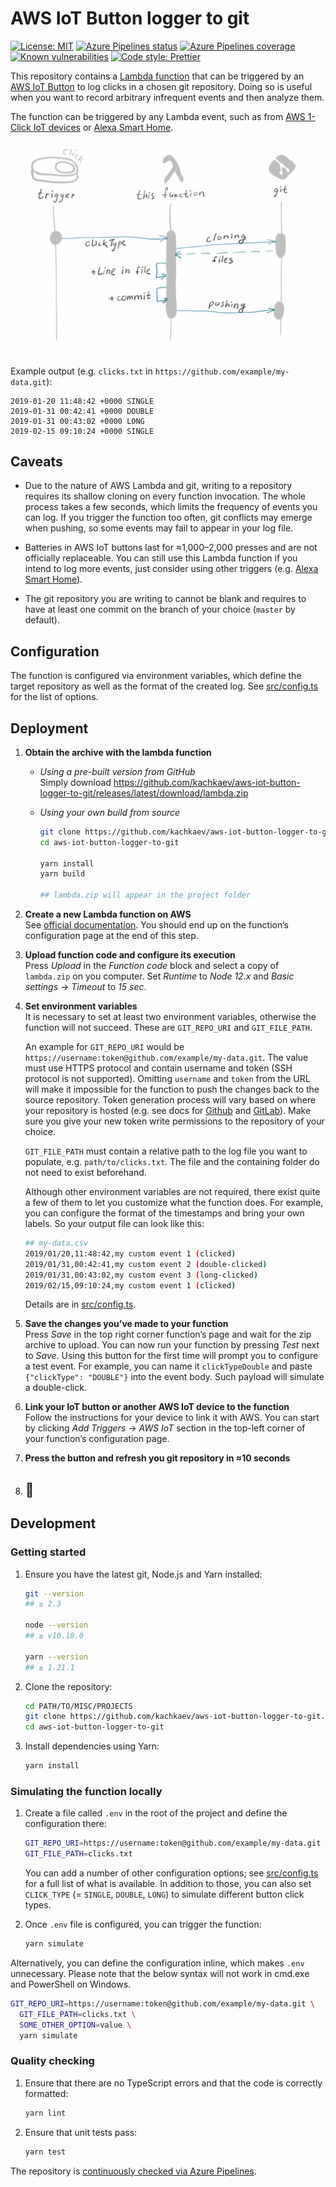 # AWS IoT Button logger to git

[![License: MIT](https://img.shields.io/badge/license-MIT-blue.svg)](./LICENSE)
[![Azure Pipelines status](https://img.shields.io/azure-devops/build/kachkaev/github-pipelines/1/master.svg)](https://dev.azure.com/kachkaev/github-pipelines/_build?definitionId=1)
[![Azure Pipelines coverage](https://img.shields.io/azure-devops/coverage/kachkaev/github-pipelines/1/master.svg)](https://dev.azure.com/kachkaev/github-pipelines/_build?definitionId=1)
[![Known vulnerabilities](https://img.shields.io/snyk/vulnerabilities/github/kachkaev/aws-iot-button-logger-to-git.svg)](https://snyk.io/test/github/kachkaev/aws-iot-button-logger-to-git?targetFile=package.json)
[![Code style: Prettier](https://img.shields.io/badge/code_style-prettier-ff69b4.svg)](https://prettier.io/)

This repository contains a [Lambda function](https://aws.amazon.com/lambda/) that can be triggered by an [AWS IoT Button](https://aws.amazon.com/iotbutton/) to log clicks in a chosen git repository.
Doing so is useful when you want to record arbitrary infrequent events and then analyze them.

The function can be triggered by any Lambda event, such as from [AWS 1-Click IoT devices](https://aws.amazon.com/iot-1-click/) or [Alexa Smart Home](https://developer.amazon.com/docs/smarthome/steps-to-build-a-smart-home-skill.html).

![Process diagram: trigger (e.g. AWS IoT Button) starts this Lambda function and passes clickTypes. The function clones a git repository to obtain files, adds a line to a file, commits and pushes back to the repository](process-diagram.png)

Example output (e.g. `clicks.txt` in `https://github.com/example/my-data.git`):

```csv
2019-01-20 11:48:42 +0000 SINGLE
2019-01-31 00:42:41 +0000 DOUBLE
2019-01-31 00:43:02 +0000 LONG
2019-02-15 09:10:24 +0000 SINGLE
```

## Caveats

- Due to the nature of AWS Lambda and git, writing to a repository requires its shallow cloning on every function invocation.
  The whole process takes a few seconds, which limits the frequency of events you can log.
  If you trigger the function too often, git conflicts may emerge when pushing, so some events may fail to appear in your log file.

- Batteries in AWS IoT buttons last for ≈1,000–2,000 presses and are not officially replaceable.
  You can still use this Lambda function if you intend to log more events, just consider using other triggers (e.g. [Alexa Smart Home](https://developer.amazon.com/docs/smarthome/steps-to-build-a-smart-home-skill.html)).

- The git repository you are writing to cannot be blank and requires to have at least one commit on the branch of your choice (`master` by default).

## Configuration

The function is configured via environment variables, which define the target repository as well as the format of the created log.
See [src/config.ts](src/config.ts) for the list of options.

## Deployment

1.  **Obtain the archive with the lambda function**

    - _Using a pre-built version from GitHub_  
      Simply download <https://github.com/kachkaev/aws-iot-button-logger-to-git/releases/latest/download/lambda.zip>

    - _Using your own build from source_

      ```sh
      git clone https://github.com/kachkaev/aws-iot-button-logger-to-git.git
      cd aws-iot-button-logger-to-git
      
      yarn install
      yarn build
      
      ## lambda.zip will appear in the project folder
      ```

1.  **Create a new Lambda function on AWS**  
    See [official documentation](https://docs.aws.amazon.com/lambda/latest/dg/getting-started-create-function.html).
    You should end up on the function’s configuration page at the end of this step.

1.  **Upload function code and configure its execution**  
    Press _Upload_ in the _Function code_ block and select a copy of `lambda.zip` on you computer.
    Set _Runtime_ to _Node 12.x_ and _Basic settings_ → _Timeout_ to _15 sec_.

1.  **Set environment variables**  
    It is necessary to set at least two environment variables, otherwise the function will not succeed.
    These are `GIT_REPO_URI` and `GIT_FILE_PATH`.

    An example for `GIT_REPO_URI` would be `https://username:token@github.com/example/my-data.git`.
    The value must use HTTPS protocol and contain username and token (SSH protocol is not supported).
    Omitting `username` and `token` from the URL will make it impossible for the function to push the changes back to the source repository.
    Token generation process will vary based on where your repository is hosted (e.g. see docs for [Github](https://help.github.com/en/articles/creating-a-personal-access-token-for-the-command-line) and [GitLab](https://docs.gitlab.com/ee/user/profile/personal_access_tokens.html)).
    Make sure you give your new token write permissions to the repository of your choice.

    `GIT_FILE_PATH` must contain a relative path to the log file you want to populate, e.g. `path/to/clicks.txt`.
    The file and the containing folder do not need to exist beforehand.

    Although other environment variables are not required, there exist quite a few of them to let you customize what the function does.
    For example, you can configure the format of the timestamps and bring your own labels.
    So your output file can look like this:

    ```sh
    ## my-data.csv
    2019/01/20,11:48:42,my custom event 1 (clicked)
    2019/01/31,00:42:41,my custom event 2 (double-clicked)
    2019/01/31,00:43:02,my custom event 3 (long-clicked)
    2019/02/15,09:10:24,my custom event 1 (clicked)
    ```

    Details are in [src/config.ts](src/config.ts).

1.  **Save the changes you’ve made to your function**  
    Press _Save_ in the top right corner function’s page and wait for the zip archive to upload.
    You can now run your function by pressing _Test_ next to _Save_.
    Using this button for the first time will prompt you to configure a test event.
    For example, you can name it `clickTypeDouble` and paste `{"clickType": "DOUBLE"}` into the event body.
    Such payload will simulate a double-click.

1.  **Link your IoT button or another AWS IoT device to the function**  
    Follow the instructions for your device to link it with AWS.
    You can start by clicking _Add Triggers_ → _AWS IoT_ section in the top-left corner of your function’s configuration page.

1.  **Press the button and refresh you git repository in ≈10 seconds**

1.  ## 🎉

## Development

### Getting started

1.  Ensure you have the latest git, Node.js and Yarn installed:

    ```sh
    git --version
    ## ≥ 2.3
    
    node --version
    ## ≥ v10.18.0
    
    yarn --version
    ## ≥ 1.21.1
    ```

1.  Clone the repository:

    ```sh
    cd PATH/TO/MISC/PROJECTS
    git clone https://github.com/kachkaev/aws-iot-button-logger-to-git.git
    cd aws-iot-button-logger-to-git
    ```

1.  Install dependencies using Yarn:

    ```sh
    yarn install
    ```

### Simulating the function locally

1.  Create a file called `.env` in the root of the project and define the configuration there:

    ```sh
    GIT_REPO_URI=https://username:token@github.com/example/my-data.git
    GIT_FILE_PATH=clicks.txt
    ```

    You can add a number of other configuration options; see [src/config.ts](src/config.ts) for a full list of what is available.
    In addition to those, you can also set `CLICK_TYPE` (= `SINGLE`, `DOUBLE`, `LONG`) to simulate different button click types.

1.  Once `.env` file is configured, you can trigger the function:

    ```sh
    yarn simulate
    ```

Alternatively, you can define the configuration inline, which makes `.env` unnecessary.
Please note that the below syntax will not work in cmd.exe and PowerShell on Windows.

```sh
GIT_REPO_URI=https://username:token@github.com/example/my-data.git \
  GIT_FILE_PATH=clicks.txt \
  SOME_OTHER_OPTION=value \
  yarn simulate
```

### Quality checking

1.  Ensure that there are no TypeScript errors and that the code is correctly formatted:

    ```sh
    yarn lint
    ```

1.  Ensure that unit tests pass:

    ```sh
    yarn test
    ```

The repository is [continuously checked via Azure Pipelines](https://dev.azure.com/kachkaev/github-pipelines/_build?definitionId=1).
